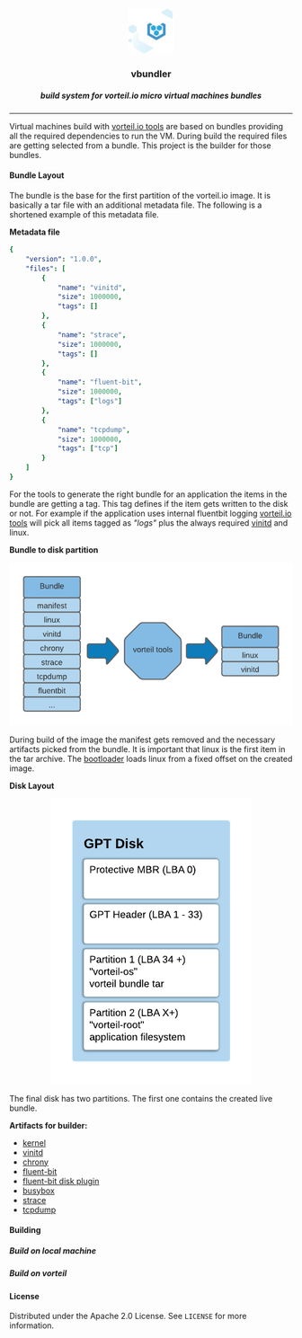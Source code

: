 <br />
<p align="center">
  <a href="https://github.com/vorteil/vbundler">
    <img src="assets/vlogo.png" alt="Logo" width="80" height="80">
  </a>
  <h3 align="center">vbundler</h3>
  <h5 align="center">build system for vorteil.io micro virtual machines bundles</h5>
</p>

<hr/>

Virtual machines build with [vorteil.io tools](https://github.com/vorteil/vorteil) are based on bundles providing all the required dependencies to run the VM. During build the required files are getting selected from a bundle. This project is the builder for those bundles.

#### Bundle Layout

The bundle is the base for the first partition of the vorteil.io image. It is basically a tar file with an additional metadata file. The following is a shortened example of this metadata file.

**Metadata file**
```yaml
{
	"version": "1.0.0",
	"files": [
		{
			"name": "vinitd",
			"size": 1000000,
			"tags": []
		},
		{
			"name": "strace",
			"size": 1000000,
			"tags": []
		},
		{
			"name": "fluent-bit",
			"size": 1000000,
			"tags": ["logs"]
		},
        {
			"name": "tcpdump",
			"size": 1000000,
			"tags": ["tcp"]
		}
	]
}
```

For the tools to generate the right bundle for an application the items in the bundle are getting a tag. This tag defines if the item gets written to the disk or not. For example if the application uses internal fluentbit logging [vorteil.io tools](https://github.com/vorteil/vorteil) will pick all items tagged as _"logs"_ plus the always required [vinitd](https://github.com/vorteil/vinitd) and linux.

**Bundle to disk partition**
<p align="center">
    <img src="assets/vbundle.png" alt="bundle">
</p>

During build of the image the manifest gets removed and the necessary artifacts picked from the bundle. It is important that linux is the first item in the tar archive. The [bootloader](https://github.com/vorteil/linux-bootloader) loads linux from a fixed offset on the created image.

**Disk Layout**
<p align="center">
    <img src="assets/vdisk.png" alt="bundle">
</p>

The final disk has two partitions. The first one contains the created live bundle.

**Artifacts for builder:**

- [kernel](https://github.com/vorteil/vlinux)
- [vinitd](https://github.com/vorteil/vinitd)
- [chrony](https://chrony.tuxfamily.org/)
- [fluent-bit](https://github.com/fluent/fluent-bit)
- [fluent-bit disk plugin](https://github.com/vorteil/fluent-bit-disk)
- [busybox](https://busybox.net/)
- [strace](https://github.com/vorteil/strace)
- [tcpdump](https://github.com/vorteil/tcpdump)


#### Building

##### Build on local machine

##### Build on vorteil

#### License

Distributed under the Apache 2.0 License. See `LICENSE` for more information.
